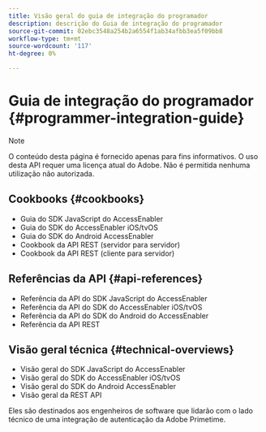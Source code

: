 ```yaml
---
title: Visão geral do guia de integração do programador
description: descrição do Guia de integração do programador
source-git-commit: 02ebc3548a254b2a6554f1ab34afbb3ea5f09bb8
workflow-type: tm+mt
source-wordcount: '117'
ht-degree: 0%

---
```


# Guia de integração do programador {#programmer-integration-guide}


>[!NOTE]
>
>O conteúdo desta página é fornecido apenas para fins informativos. O uso desta API requer uma licença atual do Adobe. Não é permitida nenhuma utilização não autorizada.
>

## Cookbooks {#cookbooks}

* Guia do SDK JavaScript do AccessEnabler
* Guia do SDK do AccessEnabler iOS/tvOS
* Guia do SDK do Android AccessEnabler
* Cookbook da API REST (servidor para servidor)
* Cookbook da API REST (cliente para servidor)

## Referências da API {#api-references}

* Referência da API do SDK JavaScript do AccessEnabler
* Referência da API do SDK do AccessEnabler iOS/tvOS
* Referência da API do SDK do Android do AccessEnabler
* Referência da API REST

## Visão geral técnica {#technical-overviews}

* Visão geral do SDK JavaScript do AccessEnabler
* Visão geral do SDK do AccessEnabler iOS/tvOS
* Visão geral do SDK do Android AccessEnabler
* Visão geral da REST API

Eles são destinados aos engenheiros de software que lidarão com o lado técnico de uma integração de autenticação da Adobe Primetime.

<!--

>[!MORELIKETHIS]
>
>* Entitlement Flow
>* Programmer Use Cases
>* Error Reporting
>* Identifying Protected Resources
>* Temp Pass
>* Integrating the Media Token Verifier
>* User Metadata
>* Tracking Data in Adobe Primetime authentication
-->
